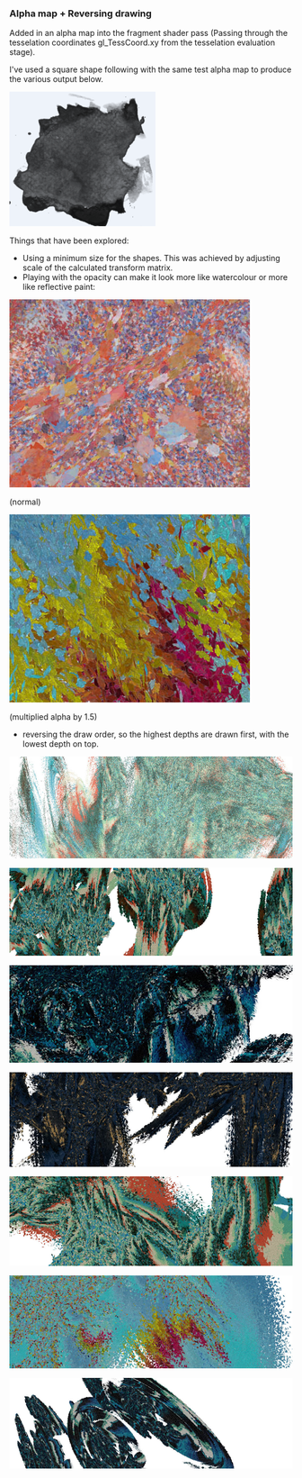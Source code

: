 ### Alpha map + Reversing drawing

Added in an alpha map into the fragment shader pass (Passing through the tesselation coordinates gl_TessCoord.xy from the tesselation evaluation stage).

I've used a square shape following with the same test alpha map to produce the various output below.

![image1](../project_images/alphamap/alphamap.PNG?raw=true "image1")

Things that have been explored:

* Using a minimum size for the shapes.  This was achieved by adjusting scale of the calculated transform matrix. 
* Playing with the opacity can make it look more like watercolour or more like reflective paint:

![image2](../project_images/alphamap/close-up2.jpg?raw=true "image2")

(normal)

![image3](../project_images/alphamap/close-up1.jpg?raw=true "image3")

(multiplied alpha by 1.5)


* reversing the draw order, so the highest depths are drawn first, with the lowest depth on top.


![image4](../project_images/alphamap/capture81.jpg?raw=true "image4")

![image5](../project_images/alphamap/capture83.jpg?raw=true "image5")

![image6](../project_images/alphamap/capture85.jpg?raw=true "image6")

![image7](../project_images/alphamap/capture86.jpg?raw=true "image7")

![image8](../project_images/alphamap/capture87.jpg?raw=true "image8")

![image9](../project_images/alphamap/capture94.jpg?raw=true "image9")

![image10](../project_images/alphamap/capture96.jpg?raw=true "image10")
